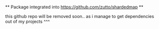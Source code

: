 ** Package integrated into https://github.com/zutto/shardedmap **

this github repo will be removed soon.. as i manage to get dependencies out of my projects ^^^
